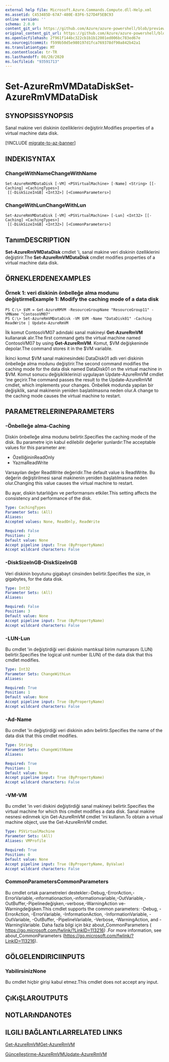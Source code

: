 ```yaml
---
external help file: Microsoft.Azure.Commands.Compute.dll-Help.xml
ms.assetid: C453485D-67A7-480E-83F6-527D4F5EBC93
online version: ''
schema: 2.0.0
content_git_url: https://github.com/Azure/azure-powershell/blob/preview/src/ResourceManager/Compute/Stack/Commands.Compute/help/Set-AzureRMVMDataDisk.md
original_content_git_url: https://github.com/Azure/azure-powershell/blob/preview/src/ResourceManager/Compute/Stack/Commands.Compute/help/Set-AzureRMVMDataDisk.md
ms.openlocfilehash: 2f961f144bc322cb1b1b12001ed006bc783ed67e
ms.sourcegitcommit: f599b50d5e980197d1fca769378df90a842b42a1
ms.translationtype: MT
ms.contentlocale: tr-TR
ms.lasthandoff: 08/20/2020
ms.locfileid: "93591713"
---
```

# <span data-ttu-id="bbb43-101">Set-AzureRmVMDataDisk</span><span class="sxs-lookup"><span data-stu-id="bbb43-101">Set-AzureRmVMDataDisk</span></span>

## <span data-ttu-id="bbb43-102">SYNOPSIS</span><span class="sxs-lookup"><span data-stu-id="bbb43-102">SYNOPSIS</span></span>
<span data-ttu-id="bbb43-103">Sanal makine veri diskinin özelliklerini değiştirir.</span><span class="sxs-lookup"><span data-stu-id="bbb43-103">Modifies properties of a virtual machine data disk.</span></span>

[!INCLUDE [migrate-to-az-banner](../../includes/migrate-to-az-banner.md)]

## <span data-ttu-id="bbb43-104">INDEKI</span><span class="sxs-lookup"><span data-stu-id="bbb43-104">SYNTAX</span></span>

### <span data-ttu-id="bbb43-105">ChangeWithName</span><span class="sxs-lookup"><span data-stu-id="bbb43-105">ChangeWithName</span></span>
```
Set-AzureRmVMDataDisk [-VM] <PSVirtualMachine> [-Name] <String> [[-Caching] <CachingTypes>]
 [[-DiskSizeInGB] <Int32>] [<CommonParameters>]
```

### <span data-ttu-id="bbb43-106">ChangeWithLun</span><span class="sxs-lookup"><span data-stu-id="bbb43-106">ChangeWithLun</span></span>
```
Set-AzureRmVMDataDisk [-VM] <PSVirtualMachine> [-Lun] <Int32> [[-Caching] <CachingTypes>]
 [[-DiskSizeInGB] <Int32>] [<CommonParameters>]
```

## <span data-ttu-id="bbb43-107">Tanım</span><span class="sxs-lookup"><span data-stu-id="bbb43-107">DESCRIPTION</span></span>
<span data-ttu-id="bbb43-108">**Set-AzureRmVMDataDisk** cmdlet 'i, sanal makine veri diskinin özelliklerini değiştirir.</span><span class="sxs-lookup"><span data-stu-id="bbb43-108">The **Set-AzureRmVMDataDisk** cmdlet modifies properties of a virtual machine data disk.</span></span>

## <span data-ttu-id="bbb43-109">ÖRNEKLERDEN</span><span class="sxs-lookup"><span data-stu-id="bbb43-109">EXAMPLES</span></span>

### <span data-ttu-id="bbb43-110">Örnek 1: veri diskinin önbelleğe alma modunu değiştirme</span><span class="sxs-lookup"><span data-stu-id="bbb43-110">Example 1: Modify the caching mode of a data disk</span></span>
```
PS C:\> $VM = Get-AzureRMVM -ResourceGroupName "ResourceGroup11" -VMName "ContosoVM07"
PS C:\> Set-AzureRmVMDataDisk -VM $VM -Name "DataDisk01" -Caching ReadWrite | Update-AzureRmVM
```

<span data-ttu-id="bbb43-111">İlk komut ContosoVM07 adındaki sanal makineyi **Get-AzureRmVM** kullanarak alır.</span><span class="sxs-lookup"><span data-stu-id="bbb43-111">The first command gets the virtual machine named ContosoVM07 by using **Get-AzureRmVM**.</span></span>
<span data-ttu-id="bbb43-112">Komut, $VM değişkeninde depolar.</span><span class="sxs-lookup"><span data-stu-id="bbb43-112">The command stores it in the $VM variable.</span></span>

<span data-ttu-id="bbb43-113">İkinci komut $VM sanal makinesindeki DataDisk01 adlı veri diskinin önbelleğe alma modunu değiştirir.</span><span class="sxs-lookup"><span data-stu-id="bbb43-113">The second command modifies the caching mode for the data disk named DataDisk01 on the virtual machine in $VM.</span></span>
<span data-ttu-id="bbb43-114">Komut sonucu değişikliklerinizi uygulayan Update-AzureRmVM cmdlet 'ine geçirir.</span><span class="sxs-lookup"><span data-stu-id="bbb43-114">The command passes the result to the Update-AzureRmVM cmdlet, which implements your changes.</span></span>
<span data-ttu-id="bbb43-115">Önbellek modunda yapılan bir değişiklik, sanal makinenin yeniden başlatılmasına neden olur.</span><span class="sxs-lookup"><span data-stu-id="bbb43-115">A change to the caching mode causes the virtual machine to restart.</span></span>

## <span data-ttu-id="bbb43-116">PARAMETRELERINE</span><span class="sxs-lookup"><span data-stu-id="bbb43-116">PARAMETERS</span></span>

### <span data-ttu-id="bbb43-117">-Önbelleğe alma</span><span class="sxs-lookup"><span data-stu-id="bbb43-117">-Caching</span></span>
<span data-ttu-id="bbb43-118">Diskin önbelleğe alma modunu belirtir.</span><span class="sxs-lookup"><span data-stu-id="bbb43-118">Specifies the caching mode of the disk.</span></span>
<span data-ttu-id="bbb43-119">Bu parametre için kabul edilebilir değerler şunlardır:</span><span class="sxs-lookup"><span data-stu-id="bbb43-119">The acceptable values for this parameter are:</span></span>

- <span data-ttu-id="bbb43-120">Özelliğinin</span><span class="sxs-lookup"><span data-stu-id="bbb43-120">ReadOnly</span></span>
- <span data-ttu-id="bbb43-121">Yazma</span><span class="sxs-lookup"><span data-stu-id="bbb43-121">ReadWrite</span></span>

<span data-ttu-id="bbb43-122">Varsayılan değer ReadWrite değeridir.</span><span class="sxs-lookup"><span data-stu-id="bbb43-122">The default value is ReadWrite.</span></span>
<span data-ttu-id="bbb43-123">Bu değerin değiştirilmesi sanal makinenin yeniden başlatılmasına neden olur.</span><span class="sxs-lookup"><span data-stu-id="bbb43-123">Changing this value causes the virtual machine to restart.</span></span>

<span data-ttu-id="bbb43-124">Bu ayar, diskin tutarlılığını ve performansını etkiler.</span><span class="sxs-lookup"><span data-stu-id="bbb43-124">This setting affects the consistency and performance of the disk.</span></span>

```yaml
Type: CachingTypes
Parameter Sets: (All)
Aliases: 
Accepted values: None, ReadOnly, ReadWrite

Required: False
Position: 2
Default value: None
Accept pipeline input: True (ByPropertyName)
Accept wildcard characters: False
```

### <span data-ttu-id="bbb43-125">-DiskSizeInGB</span><span class="sxs-lookup"><span data-stu-id="bbb43-125">-DiskSizeInGB</span></span>
<span data-ttu-id="bbb43-126">Veri diskinin boyutunu gigabayt cinsinden belirtir.</span><span class="sxs-lookup"><span data-stu-id="bbb43-126">Specifies the size, in gigabytes, for the data disk.</span></span>

```yaml
Type: Int32
Parameter Sets: (All)
Aliases: 

Required: False
Position: 3
Default value: None
Accept pipeline input: True (ByPropertyName)
Accept wildcard characters: False
```

### <span data-ttu-id="bbb43-127">-LUN</span><span class="sxs-lookup"><span data-stu-id="bbb43-127">-Lun</span></span>
<span data-ttu-id="bbb43-128">Bu cmdlet 'in değiştirdiği veri diskinin mantıksal birim numarasını (LUN) belirtir.</span><span class="sxs-lookup"><span data-stu-id="bbb43-128">Specifies the logical unit number (LUN) of the data disk that this cmdlet modifies.</span></span>

```yaml
Type: Int32
Parameter Sets: ChangeWithLun
Aliases: 

Required: True
Position: 1
Default value: None
Accept pipeline input: True (ByPropertyName)
Accept wildcard characters: False
```

### <span data-ttu-id="bbb43-129">-Ad</span><span class="sxs-lookup"><span data-stu-id="bbb43-129">-Name</span></span>
<span data-ttu-id="bbb43-130">Bu cmdlet 'in değiştirdiği veri diskinin adını belirtir.</span><span class="sxs-lookup"><span data-stu-id="bbb43-130">Specifies the name of the data disk that this cmdlet modifies.</span></span>

```yaml
Type: String
Parameter Sets: ChangeWithName
Aliases: 

Required: True
Position: 1
Default value: None
Accept pipeline input: True (ByPropertyName)
Accept wildcard characters: False
```

### <span data-ttu-id="bbb43-131">-VM</span><span class="sxs-lookup"><span data-stu-id="bbb43-131">-VM</span></span>
<span data-ttu-id="bbb43-132">Bu cmdlet 'in veri diskini değiştirdiği sanal makineyi belirtir.</span><span class="sxs-lookup"><span data-stu-id="bbb43-132">Specifies the virtual machine for which this cmdlet modifies a data disk.</span></span>
<span data-ttu-id="bbb43-133">Sanal makine nesnesi edinmek için Get-AzureRmVM cmdlet 'ini kullanın.</span><span class="sxs-lookup"><span data-stu-id="bbb43-133">To obtain a virtual machine object, use the Get-AzureRmVM cmdlet.</span></span>

```yaml
Type: PSVirtualMachine
Parameter Sets: (All)
Aliases: VMProfile

Required: True
Position: 0
Default value: None
Accept pipeline input: True (ByPropertyName, ByValue)
Accept wildcard characters: False
```

### <span data-ttu-id="bbb43-134">CommonParameters</span><span class="sxs-lookup"><span data-stu-id="bbb43-134">CommonParameters</span></span>
<span data-ttu-id="bbb43-135">Bu cmdlet ortak parametreleri destekler:-Debug,-ErrorAction,-ErrorVariable,-ınformationaction,-ınformationvariable,-OutVariable,-OutBuffer,-Pipelinedeğişken,-verbose,-WarningAction ve-Warningdeğişken.</span><span class="sxs-lookup"><span data-stu-id="bbb43-135">This cmdlet supports the common parameters: -Debug, -ErrorAction, -ErrorVariable, -InformationAction, -InformationVariable, -OutVariable, -OutBuffer, -PipelineVariable, -Verbose, -WarningAction, and -WarningVariable.</span></span> <span data-ttu-id="bbb43-136">Daha fazla bilgi için bkz about_CommonParameters ( https://go.microsoft.com/fwlink/?LinkID=113216) .</span><span class="sxs-lookup"><span data-stu-id="bbb43-136">For more information, see about_CommonParameters (https://go.microsoft.com/fwlink/?LinkID=113216).</span></span>

## <span data-ttu-id="bbb43-137">GÖLGELENDIRICI</span><span class="sxs-lookup"><span data-stu-id="bbb43-137">INPUTS</span></span>

### <span data-ttu-id="bbb43-138">Yabilirsiniz</span><span class="sxs-lookup"><span data-stu-id="bbb43-138">None</span></span>
<span data-ttu-id="bbb43-139">Bu cmdlet hiçbir girişi kabul etmez.</span><span class="sxs-lookup"><span data-stu-id="bbb43-139">This cmdlet does not accept any input.</span></span>

## <span data-ttu-id="bbb43-140">ÇıKıŞLAR</span><span class="sxs-lookup"><span data-stu-id="bbb43-140">OUTPUTS</span></span>

## <span data-ttu-id="bbb43-141">NOTLARıNDA</span><span class="sxs-lookup"><span data-stu-id="bbb43-141">NOTES</span></span>

## <span data-ttu-id="bbb43-142">ILGILI BAĞLANTıLAR</span><span class="sxs-lookup"><span data-stu-id="bbb43-142">RELATED LINKS</span></span>

[<span data-ttu-id="bbb43-143">Get-AzureRmVM</span><span class="sxs-lookup"><span data-stu-id="bbb43-143">Get-AzureRmVM</span></span>](./Get-AzureRmVM.md)

[<span data-ttu-id="bbb43-144">Güncelleştirme-AzureRmVM</span><span class="sxs-lookup"><span data-stu-id="bbb43-144">Update-AzureRmVM</span></span>](./Update-AzureRmVM.md)


